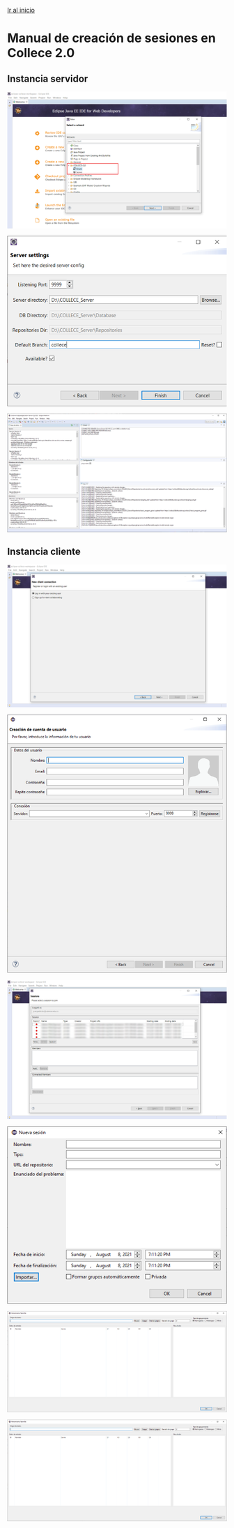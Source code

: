 [Ir al inicio](/README_ES.md)

# Manual de creación de sesiones en Collece 2.0

## Instancia servidor

![](img/collece-wizard-category.png)

![](img/server-options.png)

![](img/create-session-server-running.png)

## Instancia cliente

![](img/login-or-signup.png)

![](img/sign-up-options.png)

![](img/session-list.png)

![](img/new-session-options.png)

![](img/team-be-interface.png)

![](img/team-be-interface-after-process.png)
